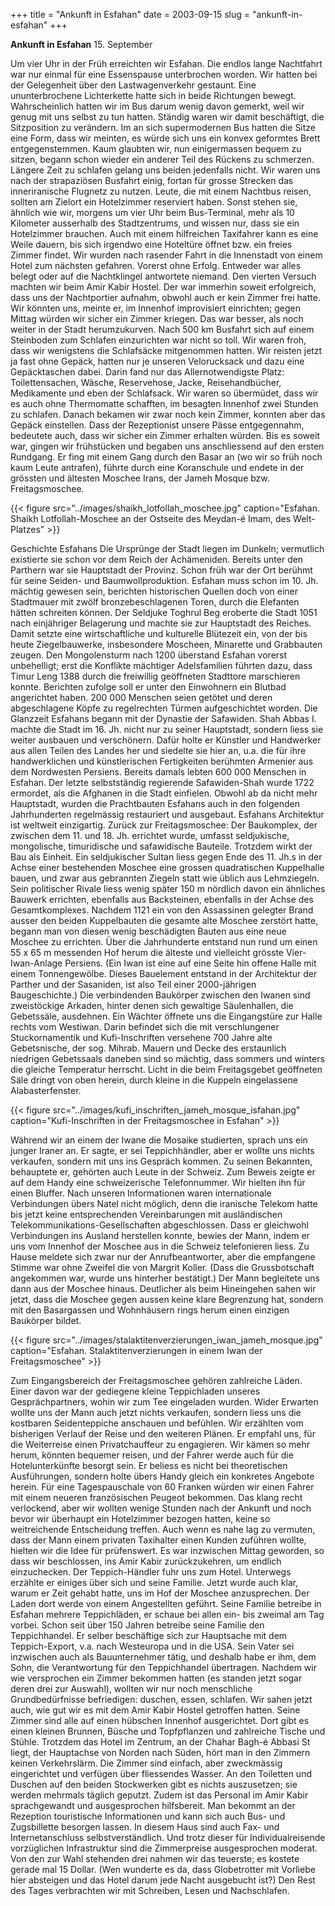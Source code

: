 +++
title = "Ankunft in Esfahan"
date = 2003-09-15
slug = "ankunft-in-esfahan"
+++

**Ankunft in Esfahan**
15. September

Um vier Uhr in der Früh erreichten wir Esfahan. Die endlos lange Nachtfahrt war nur einmal für eine Essenspause unterbrochen worden. Wir hatten bei der Gelegenheit über den Lastwagenverkehr gestaunt. Eine ununterbrochene Lichterkette hatte sich in beide Richtungen bewegt. Wahrscheinlich hatten wir im Bus darum wenig davon gemerkt, weil wir genug mit uns selbst zu tun hatten. Ständig waren wir damit beschäftigt, die Sitzposition zu verändern. Im an sich supermodernen Bus hatten die Sitze eine Form, dass wir meinten, es würde sich uns ein konvex geformtes Brett entgegenstemmen. Kaum glaubten wir, nun einigermassen bequem zu sitzen, begann schon wieder ein anderer Teil des Rückens zu schmerzen. Längere Zeit zu schlafen gelang uns beiden jedenfalls nicht. Wir waren uns nach der strapaziösen Busfahrt einig, fortan für grosse Strecken das inneriranische Flugnetz zu nutzen.
Leute, die mit einem Nachtbus reisen, sollten am Zielort ein Hotelzimmer reserviert haben. Sonst stehen sie, ähnlich wie wir, morgens um vier Uhr beim Bus-Terminal, mehr als 10 Kilometer ausserhalb des Stadtzentrums, und wissen nur, dass sie ein Hotelzimmer brauchen. Auch mit einem hilfreichen Taxifahrer kann es eine Weile dauern, bis sich irgendwo eine Hoteltüre öffnet bzw. ein freies Zimmer findet. Wir wurden nach rasender Fahrt in die Innenstadt von einem Hotel zum nächsten gefahren. Vorerst ohne Erfolg. Entweder war alles belegt oder auf die Nachtklingel antwortete niemand. Den vierten Versuch machten wir beim Amir Kabir Hostel. Der war immerhin soweit erfolgreich, dass uns der Nachtportier aufnahm, obwohl auch er kein Zimmer frei hatte. Wir könnten uns, meinte er, im Innenhof improvisiert einrichten; gegen Mittag würden wir sicher ein Zimmer kriegen. Das war besser, als noch weiter in der Stadt herumzukurven.
Nach 500 km Busfahrt sich auf einem Steinboden zum Schlafen einzurichten war nicht so toll. Wir waren froh, dass wir wenigstens die Schlafsäcke mitgenommen hatten. Wir reisten jetzt ja fast ohne Gepäck, hatten nur je unseren Velorucksack und dazu eine Gepäcktaschen dabei. Darin fand nur das Allernotwendigste Platz: Toilettensachen, Wäsche, Reservehose, Jacke, Reisehandbücher, Medikamente und eben der Schlafsack.
Wir waren so übermüdet, dass wir es auch ohne Thermomatte schafften, im besagten Innenhof zwei Stunden zu schlafen. Danach bekamen wir zwar noch kein Zimmer, konnten aber das Gepäck einstellen. Dass der Rezeptionist unsere Pässe entgegennahm, bedeutete auch, dass wir sicher ein Zimmer erhalten würden. Bis es soweit war, gingen wir frühstücken und begaben uns anschliessend auf den ersten Rundgang. Er fing mit einem Gang durch den Basar an (wo wir so früh noch kaum Leute antrafen), führte durch eine Koranschule und endete in der grössten und ältesten Moschee Irans, der Jameh Mosque bzw. Freitagsmoschee.

{{< figure src="../images/shaikh_lotfollah_moschee.jpg" caption="Esfahan. Shaikh Lotfollah-Moschee an der Ostseite des Meydan-é Imam, des Welt-Platzes" >}}

Geschichte Esfahans
Die Ursprünge der Stadt liegen im Dunkeln; vermutlich existierte sie schon vor dem Reich der Achämeniden. Bereits unter den Parthern war sie Hauptstadt der Provinz. Schon früh war der Ort berühmt für seine Seiden- und Baumwollproduktion. Esfahan muss schon im 10. Jh. mächtig gewesen sein, berichten historischen Quellen doch von einer Stadtmauer mit zwölf bronzebeschlagenen Toren, durch die Elefanten hätten schreiten können.
Der Seldjuke Toghrul Beg eroberte die Stadt 1051 nach einjähriger Belagerung und machte sie zur Hauptstadt des Reiches. Damit setzte eine wirtschaftliche und kulturelle Blütezeit ein, von der bis heute Ziegelbauwerke, insbesondere Moscheen, Minarette und Grabbauten zeugen. Den Mongolensturm nach 1200 überstand Esfahan vorerst unbehelligt; erst die Konflikte mächtiger Adelsfamilien führten dazu, dass Timur Leng 1388 durch die freiwillig geöffneten Stadttore marschieren konnte. Berichten zufolge soll er unter den Einwohnern ein Blutbad angerichtet haben. 200 000 Menschen seien getötet und deren abgeschlagene Köpfe zu regelrechten Türmen aufgeschichtet worden.
Die Glanzzeit Esfahans begann mit der Dynastie der Safawiden. Shah Abbas I. machte die Stadt im 16. Jh. nicht nur zu seiner Hauptstadt, sondern liess sie weiter ausbauen und verschönern. Dafür holte er Künstler und Handwerker aus allen Teilen des Landes her und siedelte sie hier an, u.a. die für ihre handwerklichen und künstlerischen Fertigkeiten berühmten Armenier aus dem Nordwesten Persiens. Bereits damals lebten 600 000 Menschen in Esfahan.
Der letzte selbstständig regierende Safawiden-Shah wurde 1722 ermordet, als die Afghanen in die Stadt einfielen. Obwohl ab da nicht mehr Hauptstadt, wurden die Prachtbauten Esfahans auch in den folgenden Jahrhunderten regelmässig restauriert und ausgebaut. Esfahans Architektur ist weltweit einzigartig.
Zurück zur Freitagsmoschee: Der Baukomplex, der zwischen dem 11. und 18. Jh. errichtet wurde, umfasst seldjukische, mongolische, timuridische und safawidische Bauteile. Trotzdem wirkt der Bau als Einheit.
Ein seldjukischer Sultan liess gegen Ende des 11. Jh.s in der Achse einer bestehenden Moschee eine grossen quadratischen Kuppelhalle bauen, und zwar aus gebrannten Ziegeln statt wie üblich aus Lehmziegeln. Sein politischer Rivale liess wenig später 150 m nördlich davon ein ähnliches Bauwerk errichten, ebenfalls aus Backsteinen, ebenfalls in der Achse des Gesamtkomplexes. Nachdem 1121 ein von den Assassinen gelegter Brand ausser den beiden Kuppelbauten die gesamte alte Moschee zerstört hatte, begann man von diesen wenig beschädigten Bauten aus eine neue Moschee zu errichten. Über die Jahrhunderte entstand nun rund um einen 55 x 65 m messenden Hof herum die älteste und vielleicht grösste Vier-Iwan-Anlage Persiens. (Ein Iwan ist eine auf eine Seite hin offene Halle mit einem Tonnengewölbe. Dieses Bauelement entstand in der Architektur der Parther und der Sasaniden, ist also Teil einer 2000-jährigen Baugeschichte.) Die verbindenden Baukörper zwischen den Iwanen sind zweistöckige Arkaden, hinter denen sich gewaltige Säulenhallen, die Gebetssäle, ausdehnen. Ein Wächter öffnete uns die Eingangstüre zur Halle rechts vom Westiwan. Darin befindet sich die mit verschlungener Stuckornamentik und Kufi-Inschriften versehene 700 Jahre alte Gebetsnische, der sog. Mihrab. Mauern und Decke des erstaunlich niedrigen Gebetssaals daneben sind so mächtig, dass sommers und winters die gleiche Temperatur herrscht. Licht in die beim Freitagsgebet geöffneten Säle dringt von oben herein, durch kleine in die Kuppeln eingelassene Alabasterfenster.

{{< figure src="../images/kufi_inschriften_jameh_mosque_isfahan.jpg" caption="Kufi-Inschriften in der Freitagsmoschee in Esfahan" >}}

Während wir an einem der Iwane die Mosaike studierten, sprach uns ein junger Iraner an. Er sagte, er sei Teppichhändler, aber er wollte uns nichts verkaufen, sondern mit uns ins Gespräch kommen. Zu seinen Bekannten, behauptete er, gehörten auch Leute in der Schweiz. Zum Beweis zeigte er auf dem Handy eine schweizerische Telefonnummer. Wir hielten ihn für einen Bluffer. Nach unseren Informationen waren internationale Verbindungen übers Natel nicht möglich, denn die iranische Telekom hatte bis jetzt keine entsprechenden Vereinbarungen mit ausländischen Telekommunikations-Gesellschaften abgeschlossen. Dass er gleichwohl Verbindungen ins Ausland herstellen konnte, bewies der Mann, indem er uns vom Innenhof der Moschee aus in die Schweiz telefonieren liess. Zu Hause meldete sich zwar nur der Anrufbeantworter, aber die empfangene Stimme war ohne Zweifel die von Margrit Koller. (Dass die Grussbotschaft angekommen war, wurde uns hinterher bestätigt.)
Der Mann begleitete uns dann aus der Moschee hinaus. Deutlicher als beim Hineingehen sahen wir jetzt, dass die Moschee gegen aussen keine klare Begrenzung hat, sondern mit den Basargassen und Wohnhäusern rings herum einen einzigen Baukörper bildet.

{{< figure src="../images/stalaktitenverzierungen_iwan_jameh_mosque.jpg" caption="Esfahan. Stalaktitenverzierungen in einem Iwan der Freitagsmoschee" >}}

Zum Eingangsbereich der Freitagsmoschee gehören zahlreiche Läden. Einer davon war der gediegene kleine Teppichladen unseres Gesprächpartners, wohin wir zum Tee eingeladen wurden. Wider Erwarten wollte uns der Mann auch jetzt nichts verkaufen, sondern liess uns die kostbaren Seidenteppiche anschauen und befühlen. Wir erzählten vom bisherigen Verlauf der Reise und den weiteren Plänen. Er empfahl uns, für die Weiterreise einen Privatchauffeur zu engagieren. Wir kämen so mehr herum, könnten bequemer reisen, und der Fahrer werde auch für die Hotelunterkünfte besorgt sein. Er beliess es nicht bei theoretischen Ausführungen, sondern holte übers Handy gleich ein konkretes Angebote herein. Für eine Tagespauschale von 60 Franken würden wir einen Fahrer mit einem neueren französischen Peugeot bekommen. Das klang recht verlockend, aber wir wollten wenige Stunden nach der Ankunft und noch bevor wir überhaupt ein Hotelzimmer bezogen hatten, keine so weitreichende Entscheidung treffen. Auch wenn es nahe lag zu vermuten, dass der Mann einem privaten Taxihalter einen Kunden zuführen wollte, hielten wir die Idee für prüfenswert.
Es war inzwischen Mittag geworden, so dass wir beschlossen, ins Amir Kabir zurückzukehren, um endlich einzuchecken. Der Teppich-Händler fuhr uns zum Hotel. Unterwegs erzählte er einiges über sich und seine Familie. Jetzt wurde auch klar, warum er Zeit gehabt hatte, uns im Hof der Moschee anzusprechen. Der Laden dort werde von einem Angestellten geführt. Seine Familie betreibe in Esfahan mehrere Teppichläden, er schaue bei allen ein- bis zweimal am Tag vorbei. Schon seit über 150 Jahren betreibe seine Familie den Teppichhandel. Er selber beschäftige sich zur Hauptsache mit dem Teppich-Export, v.a. nach Westeuropa und in die USA. Sein Vater sei inzwischen auch als Bauunternehmer tätig, und deshalb habe er ihm, dem Sohn, die Verantwortung für den Teppichhandel übertragen.
Nachdem wir wie versprochen ein Zimmer bekommen hatten (es standen jetzt sogar deren drei zur Auswahl), wollten wir nur noch menschliche Grundbedürfnisse befriedigen: duschen, essen, schlafen. Wir sahen jetzt auch, wie gut wir es mit dem Amir Kabir Hostel getroffen hatten. Seine Zimmer sind alle auf einen hübschen Innenhof ausgerichtet. Dort gibt es einen kleinen Brunnen, Büsche und Topfpflanzen und zahlreiche Tische und Stühle. Trotzdem das Hotel im Zentrum, an der Chahar Bagh-é Abbasi St liegt, der Hauptachse von Norden nach Süden, hört man in den Zimmern keinen Verkehrslärm. Die Zimmer sind einfach, aber zweckmässig eingerichtet und verfügen über fliessendes Wasser. An den Toiletten und Duschen auf den beiden Stockwerken gibt es nichts auszusetzen; sie werden mehrmals täglich geputzt. Zudem ist das Personal im Amir Kabir sprachgewandt und ausgesprochen hilfsbereit. Man bekommt an der Rezeption touristische Informationen und kann sich auch Bus- und Zugsbillette besorgen lassen. In diesem Haus sind auch Fax- und Internetanschluss selbstverständlich. Und trotz dieser für Individualreisende vorzüglichen Infrastruktur sind die Zimmerpreise ausgesprochen moderat. Von den zur Wahl stehenden drei nahmen wir das teuerste; es kostete gerade mal 15 Dollar. (Wen wunderte es da, dass Globetrotter mit Vorliebe hier absteigen und das Hotel darum jede Nacht ausgebucht ist?)
Den Rest des Tages verbrachten wir mit Schreiben, Lesen und Nachschlafen.
